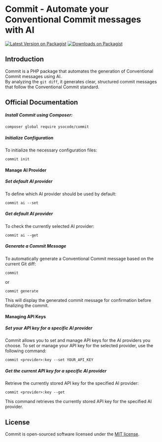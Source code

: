 # Commit - Automate your Conventional Commit messages with AI

[![Latest Version on Packagist](https://img.shields.io/packagist/v/ysocode/commit.svg?style=flat)](https://packagist.org/packages/ysocode/commit)
[![Downloads on Packagist](https://img.shields.io/packagist/dt/ysocode/commit.svg?style=flat)](https://packagist.org/packages/ysocode/commit)

## Introduction

Commit is a PHP package that automates the generation of Conventional Commit messages using AI.  
By analyzing the `git diff`, it generates clear, structured commit messages that follow the Conventional Commit standard.

## Official Documentation

##### Install Commit using Composer:

```shell
composer global require ysocode/commit
```

##### Initialize Configuration

To initialize the necessary configuration files:
```shell
commit init
```

#### Manage AI Provider

##### Set default AI provider

To define which AI provider should be used by default:
```shell
commit ai --set
```

##### Get default AI provider

To check the currently selected AI provider:
```shell
commit ai --get
```

##### Generate a Commit Message

To automatically generate a Conventional Commit message based on the current Git diff:
```shell
commit
```
or
```shell
commit generate
```
This will display the generated commit message for confirmation before finalizing the commit.

#### Managing API Keys

##### Set your API key for a specific AI provider

Commit allows you to set and manage API keys for the AI providers you choose.
To set or manage your API key for the selected provider, use the following command:
```shell
commit <provider>:key --set YOUR_API_KEY
```

##### Get the current API key for a specific AI provider

Retrieve the currently stored API key for the specified AI provider:
```shell
commit <provider>:key --get
```
This command retrieves the currently stored API key for the specified AI provider.

## License

Commit is open-sourced software licensed under the [MIT license](LICENSE.md).
